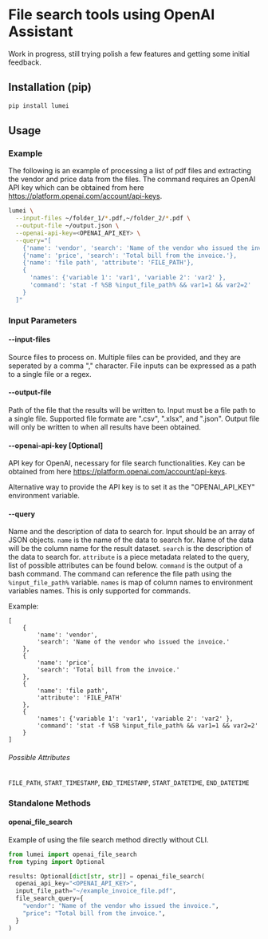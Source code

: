 File search tools using OpenAI Assistant
===========================

Work in progress, still trying polish a few features and getting some initial feedback.

## Installation (pip)

```bash
pip install lumei
```

## Usage

### Example

The following is an example of processing a list of pdf files and extracting the vendor and price data from the files.
The command requires an OpenAI API key which can be obtained from here https://platform.openai.com/account/api-keys.

```bash
lumei \
  --input-files ~/folder_1/*.pdf,~/folder_2/*.pdf \
  --output-file ~/output.json \
  --openai-api-key=<OPENAI_API_KEY> \
  --query="[
  	{'name': 'vendor', 'search': 'Name of the vendor who issued the invoice.'}, 
  	{'name': 'price', 'search': 'Total bill from the invoice.'},
  	{'name': 'file path', 'attribute': 'FILE_PATH'},
  	{
  	  'names': {'variable 1': 'var1', 'variable 2': 'var2' }, 
  	  'command': 'stat -f %SB %input_file_path% && var1=1 && var2=2'
  	}
  ]"
```

### Input Parameters

#### --input-files

Source files to process on. 
Multiple files can be provided, and they are seperated by a comma "," character. 
File inputs can be expressed as a path to a single file or a regex.

#### --output-file

Path of the file that the results will be written to.
Input must be a file path to a single file.
Supported file formate are ".csv", ".xlsx", and ".json".
Output file will only be written to when all results have been obtained.

#### --openai-api-key [Optional]

API key for OpenAI, necessary for file search functionalities. 
Key can be obtained from here https://platform.openai.com/account/api-keys.

Alternative way to provide the API key is to set it as the "OPENAI_API_KEY" environment variable.

#### --query

Name and the description of data to search for.
Input should be an array of JSON objects.
`name` is the name of the data to search for. Name of the data will be the column name for the result dataset.
`search` is the description of the data to search for. 
`attribute` is a piece metadata related to the query, list of possible attributes can be found below.
`command` is the output of a bash command. 
The command can reference the file path using the `%input_file_path%` variable. 
`names` is map of column names to environment variables names.
This is only supported for commands.

Example:
```
[
    {
        'name': 'vendor', 
        'search': 'Name of the vendor who issued the invoice.'
    }, 
    {
        'name': 'price', 
        'search': 'Total bill from the invoice.'
    },
    {
        'name': 'file path', 
        'attribute': 'FILE_PATH'
    },
    {
        'names': {'variable 1': 'var1', 'variable 2': 'var2' }, 
        'command': 'stat -f %SB %input_file_path% && var1=1 && var2=2'
    }
]
```

###### Possible Attributes
`FILE_PATH`, `START_TIMESTAMP`, `END_TIMESTAMP`, `START_DATETIME`, `END_DATETIME`

### Standalone Methods

#### openai_file_search

Example of using the file search method directly without CLI.

```python
from lumei import openai_file_search
from typing import Optional

results: Optional[dict[str, str]] = openai_file_search(
  openai_api_key="<OPENAI_API_KEY>",
  input_file_path="~/example_invoice_file.pdf",
  file_search_query={
    "vendor": "Name of the vendor who issued the invoice.",
    "price": "Total bill from the invoice.",
  }
)
```
